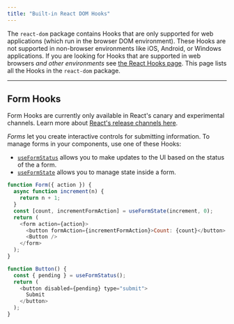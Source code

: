 ```yaml
---
title: "Built-in React DOM Hooks"
---
```


<Intro>

The `react-dom` package contains Hooks that are only supported for web applications (which run in the browser DOM environment). These Hooks are not supported in non-browser environments like iOS, Android, or Windows applications. If you are looking for Hooks that are supported in web browsers *and other environments* see [the React Hooks page](/reference/react). This page lists all the Hooks in the `react-dom` package.

</Intro>

---

## Form Hooks 

<Canary>

Form Hooks are currently only available in React's canary and experimental channels. Learn more about [React's release channels here](/community/versioning-policy#all-release-channels).

</Canary>

*Forms* let you create interactive controls for submitting information.  To manage forms in your components, use one of these Hooks:

* [`useFormStatus`](/reference/react-dom/hooks/useFormStatus) allows you to make updates to the UI based on the status of the a form.
* [`useFormState`](/reference/react-dom/hooks/useFormState) allows you to manage state inside a form.

```js
function Form({ action }) {
  async function increment(n) {
    return n + 1;
  }
  const [count, incrementFormAction] = useFormState(increment, 0);
  return (
    <form action={action}>
      <button formAction={incrementFormAction}>Count: {count}</button>
      <Button />
    </form>
  );
}

function Button() {
  const { pending } = useFormStatus();
  return (
    <button disabled={pending} type="submit">
      Submit
    </button>
  );
}
```

